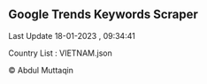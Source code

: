 

## Google Trends Keywords Scraper 
 
Last Update 18-01-2023 , 09:34:41

Country List :
VIETNAM.json



© Abdul Muttaqin 
